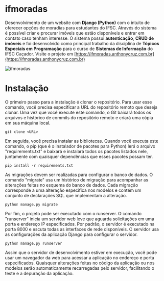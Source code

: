 # ifmoradas

Desenvolvimento de um website com **Django (Python)** com o intuito de oferecer opções de moradias para estudantes do IFSC. Através do sistema é possível criar e procurar imóveis que estão disponíveis e entrar em contato caso tenham interesse. O sistema possui **autenticação**, **CRUD de imóveis** e foi desenvolvido como principal trabalho da disciplina de **Tópicos Especiais em Programação** para o curso de **Sistemas de Informação** do IFSC Caçador. Visite o projeto em [https://ifmoradas.anthonycruz.com.br](https://ifmoradas.anthonycruz.com.br)

![ifmoradas](https://i.imgur.com/ueunRCw.png)

# Instalação

O primeiro passo para a instalação é clonar o repositório. Para usar esse comando, você precisa especificar a URL do repositório remoto que deseja clonar. Uma vez que você execute este comando, o Git baixará todos os arquivos e histórico de commits do repositório remoto e criará uma cópia em sua máquina local.

``` git clone <URL> ```

Em seguida, você precisa instalar as bibliotecas. Quando você executa este comando, o pip (que é o instalador de pacotes para Python) lerá o arquivo "requirements.txt" e baixará e instalará todos os pacotes listados nele, juntamente com quaisquer dependências que esses pacotes possam ter.

``` pip install -r requirements.txt ```

As migrações devem ser realizadas para configurar o banco de dados. O comando "migrate" usa um histórico de migração para acompanhar as alterações feitas no esquema do banco de dados. Cada migração corresponde a uma alteração específica nos modelos e contém um conjunto de declarações SQL que implementam a alteração.

``` python manage.py migrate ```

Por fim, o projeto pode ser executado com o runserver. O comando "runserver" inicia um servidor web leve que aguarda solicitações em uma porta e endereço IP especificados. Por padrão, o servidor é executado na porta 8000 e escuta todas as interfaces de rede disponíveis. O servidor usa as configurações da aplicação Django para configurar o servidor.

``` python manage.py runserver ```

Assim que o servidor de desenvolvimento estiver em execução, você pode usar um navegador da web para acessar a aplicação no endereço e porta especificados. Quaisquer alterações feitas no código da aplicação ou nos modelos serão automaticamente recarregadas pelo servidor, facilitando o teste e a depuração da aplicação.